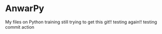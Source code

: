 # AnwarPy
My files on Python training
still trying to get this git!!
testing again!!
testing commit action
